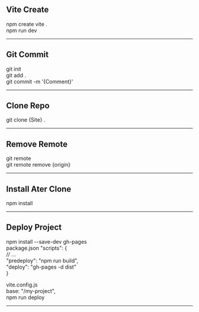 **Vite Create**
---
npm create vite . \
npm run dev
--- ---
**Git Commit**
---
git init \
git add . \
git commit -m '{Comment}' 
--- ---
**Clone Repo**
---
git clone {Site} . 
--- ---
**Remove Remote**
---
git remote \
git remote remove {origin} 
--- ---
**Install Ater Clone**
---
npm install 
--- ---
**Deploy Project**
---
npm install --save-dev gh-pages \
package.json 
"scripts": { \
    // ...\
    "predeploy": "npm run build", \
    "deploy": "gh-pages -d dist" \
} 

vite.config.js \
base: "/my-project", \
npm run deploy 
--- ---


